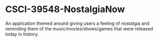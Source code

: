 # CSCI-39548-NostalgiaNow
An application themed around giving users a feeling of nostalgia and reminding them of the music/movies/shows/games that were released today in history.


